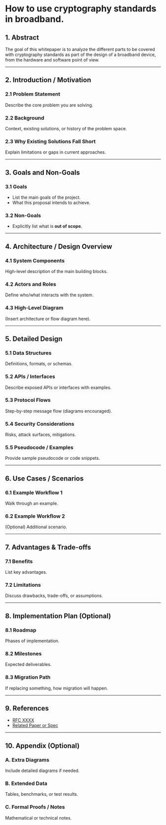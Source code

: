 # How to use cryptography standards in broadband.

## 1. Abstract
The goal of this whitepaper is to analyze the different parts to be covered with cryptography standards as part of the design of a broadband device, from the hardware and software point of view.

---

## 2. Introduction / Motivation
### 2.1 Problem Statement
Describe the core problem you are solving.  

### 2.2 Background
Context, existing solutions, or history of the problem space.  

### 2.3 Why Existing Solutions Fall Short
Explain limitations or gaps in current approaches.  

---

## 3. Goals and Non-Goals
### 3.1 Goals
- List the main goals of the project.  
- What this proposal intends to achieve.  

### 3.2 Non-Goals
- Explicitly list what is **out of scope**.  

---

## 4. Architecture / Design Overview
### 4.1 System Components
High-level description of the main building blocks.  

### 4.2 Actors and Roles
Define who/what interacts with the system.  

### 4.3 High-Level Diagram
(Insert architecture or flow diagram here).  

---

## 5. Detailed Design
### 5.1 Data Structures
Definitions, formats, or schemas.  

### 5.2 APIs / Interfaces
Describe exposed APIs or interfaces with examples.  

### 5.3 Protocol Flows
Step-by-step message flow (diagrams encouraged).  

### 5.4 Security Considerations
Risks, attack surfaces, mitigations.  

### 5.5 Pseudocode / Examples
Provide sample pseudocode or code snippets.  

---

## 6. Use Cases / Scenarios
### 6.1 Example Workflow 1
Walk through an example.  

### 6.2 Example Workflow 2
(Optional) Additional scenario.  

---

## 7. Advantages & Trade-offs
### 7.1 Benefits
List key advantages.  

### 7.2 Limitations
Discuss drawbacks, trade-offs, or assumptions.  

---

## 8. Implementation Plan (Optional)
### 8.1 Roadmap
Phases of implementation.  

### 8.2 Milestones
Expected deliverables.  

### 8.3 Migration Path
If replacing something, how migration will happen.  

---

## 9. References
- [RFC XXXX](https://example.com)  
- [Related Paper or Spec](https://example.com)  

---

## 10. Appendix (Optional)
### A. Extra Diagrams
Include detailed diagrams if needed.  

### B. Extended Data
Tables, benchmarks, or test results.  

### C. Formal Proofs / Notes
Mathematical or technical notes.  
